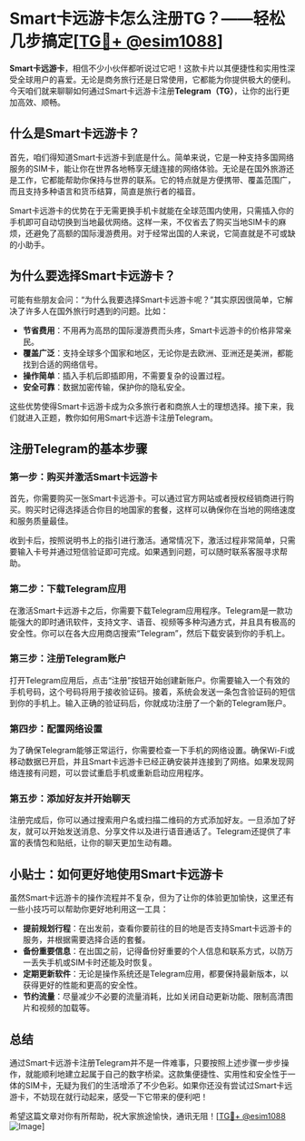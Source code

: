 # Smart卡远游卡怎么注册TG？——轻松几步搞定[[TG💪+ @esim1088](https://t.me/s/esim1088)]

**Smart卡远游卡**，相信不少小伙伴都听说过它吧！这款卡片以其便捷性和实用性深受全球用户的喜爱。无论是商务旅行还是日常使用，它都能为你提供极大的便利。今天咱们就来聊聊如何通过Smart卡远游卡注册**Telegram（TG）**，让你的出行更加高效、顺畅。

## 什么是Smart卡远游卡？

首先，咱们得知道Smart卡远游卡到底是什么。简单来说，它是一种支持多国网络服务的SIM卡，能让你在世界各地畅享无缝连接的网络体验。无论是在国外旅游还是工作，它都能帮助你保持与世界的联系。它的特点就是方便携带、覆盖范围广，而且支持多种语言和货币结算，简直是旅行者的福音。

Smart卡远游卡的优势在于无需更换手机卡就能在全球范围内使用，只需插入你的手机即可自动切换到当地最优网络。这样一来，不仅省去了购买当地SIM卡的麻烦，还避免了高额的国际漫游费用。对于经常出国的人来说，它简直就是不可或缺的小助手。

## 为什么要选择Smart卡远游卡？

可能有些朋友会问：“为什么我要选择Smart卡远游卡呢？”其实原因很简单，它解决了许多人在国外旅行时遇到的问题。比如：

- **节省费用**：不用再为高昂的国际漫游费而头疼，Smart卡远游卡的价格非常亲民。
- **覆盖广泛**：支持全球多个国家和地区，无论你是去欧洲、亚洲还是美洲，都能找到合适的网络信号。
- **操作简单**：插入手机后即插即用，不需要复杂的设置过程。
- **安全可靠**：数据加密传输，保护你的隐私安全。

这些优势使得Smart卡远游卡成为众多旅行者和商旅人士的理想选择。接下来，我们就进入正题，教你如何用Smart卡远游卡注册Telegram。

## 注册Telegram的基本步骤

### 第一步：购买并激活Smart卡远游卡

首先，你需要购买一张Smart卡远游卡。可以通过官方网站或者授权经销商进行购买。购买时记得选择适合你目的地国家的套餐，这样可以确保你在当地的网络速度和服务质量最佳。

收到卡后，按照说明书上的指引进行激活。通常情况下，激活过程非常简单，只需要输入卡号并通过短信验证即可完成。如果遇到问题，可以随时联系客服寻求帮助。

### 第二步：下载Telegram应用

在激活Smart卡远游卡之后，你需要下载Telegram应用程序。Telegram是一款功能强大的即时通讯软件，支持文字、语音、视频等多种沟通方式，并且具有极高的安全性。你可以在各大应用商店搜索“Telegram”，然后下载安装到你的手机上。

### 第三步：注册Telegram账户

打开Telegram应用后，点击“注册”按钮开始创建新账户。你需要输入一个有效的手机号码，这个号码将用于接收验证码。接着，系统会发送一条包含验证码的短信到你的手机上。输入正确的验证码后，你就成功注册了一个新的Telegram账户。

### 第四步：配置网络设置

为了确保Telegram能够正常运行，你需要检查一下手机的网络设置。确保Wi-Fi或移动数据已开启，并且Smart卡远游卡已经正确安装并连接到了网络。如果发现网络连接有问题，可以尝试重启手机或重新启动应用程序。

### 第五步：添加好友并开始聊天

注册完成后，你可以通过搜索用户名或扫描二维码的方式添加好友。一旦添加了好友，就可以开始发送消息、分享文件以及进行语音通话了。Telegram还提供了丰富的表情包和贴纸，让你的聊天更加生动有趣。

## 小贴士：如何更好地使用Smart卡远游卡

虽然Smart卡远游卡的操作流程并不复杂，但为了让你的体验更加愉快，这里还有一些小技巧可以帮助你更好地利用这一工具：

- **提前规划行程**：在出发前，查看你要前往的目的地是否支持Smart卡远游卡的服务，并根据需要选择合适的套餐。
- **备份重要信息**：在出国之前，记得备份好重要的个人信息和联系方式，以防万一丢失手机或SIM卡时还能及时恢复。
- **定期更新软件**：无论是操作系统还是Telegram应用，都要保持最新版本，以获得更好的性能和更高的安全性。
- **节约流量**：尽量减少不必要的流量消耗，比如关闭自动更新功能、限制高清图片和视频的加载等。

## 总结

通过Smart卡远游卡注册Telegram并不是一件难事，只要按照上述步骤一步步操作，就能顺利地建立起属于自己的数字桥梁。这款集便捷性、实用性和安全性于一体的SIM卡，无疑为我们的生活增添了不少色彩。如果你还没有尝试过Smart卡远游卡，不妨现在就行动起来，感受一下它带来的便利吧！

希望这篇文章对你有所帮助，祝大家旅途愉快，通讯无阻！[[TG💪+ @esim1088](https://t.me/s/esim1088) ![Image](https://i.postimg.cc/4NQfJmqS/Snipaste-2025-05-13-00-14-12.png)]